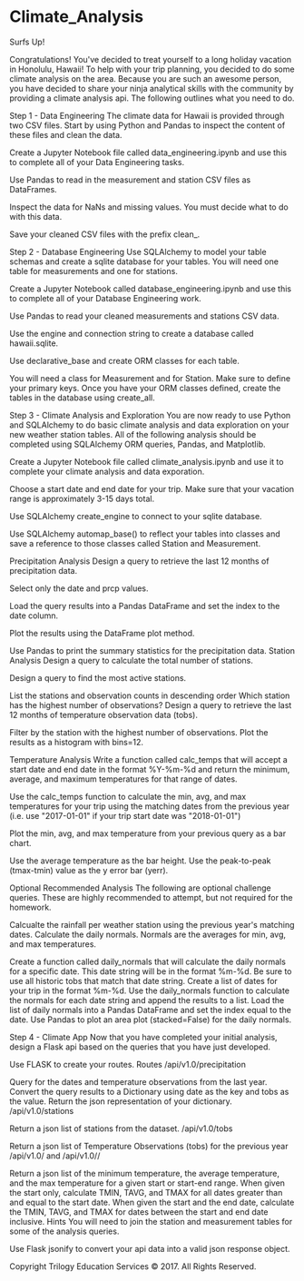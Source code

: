 # Climate_Analysis
Surfs Up!

Congratulations! You've decided to treat yourself to a long holiday vacation in Honolulu, Hawaii! To help with your trip planning, you decided to do some climate analysis on the area. Because you are such an awesome person, you have decided to share your ninja analytical skills with the community by providing a climate analysis api. The following outlines what you need to do.

Step 1 - Data Engineering
The climate data for Hawaii is provided through two CSV files. Start by using Python and Pandas to inspect the content of these files and clean the data.

Create a Jupyter Notebook file called data_engineering.ipynb and use this to complete all of your Data Engineering tasks.

Use Pandas to read in the measurement and station CSV files as DataFrames.

Inspect the data for NaNs and missing values. You must decide what to do with this data.

Save your cleaned CSV files with the prefix clean_.

Step 2 - Database Engineering
Use SQLAlchemy to model your table schemas and create a sqlite database for your tables. You will need one table for measurements and one for stations.

Create a Jupyter Notebook called database_engineering.ipynb and use this to complete all of your Database Engineering work.

Use Pandas to read your cleaned measurements and stations CSV data.

Use the engine and connection string to create a database called hawaii.sqlite.

Use declarative_base and create ORM classes for each table.

You will need a class for Measurement and for Station.
Make sure to define your primary keys.
Once you have your ORM classes defined, create the tables in the database using create_all.

Step 3 - Climate Analysis and Exploration
You are now ready to use Python and SQLAlchemy to do basic climate analysis and data exploration on your new weather station tables. All of the following analysis should be completed using SQLAlchemy ORM queries, Pandas, and Matplotlib.

Create a Jupyter Notebook file called climate_analysis.ipynb and use it to complete your climate analysis and data exporation.

Choose a start date and end date for your trip. Make sure that your vacation range is approximately 3-15 days total.

Use SQLAlchemy create_engine to connect to your sqlite database.

Use SQLAlchemy automap_base() to reflect your tables into classes and save a reference to those classes called Station and Measurement.

Precipitation Analysis
Design a query to retrieve the last 12 months of precipitation data.

Select only the date and prcp values.

Load the query results into a Pandas DataFrame and set the index to the date column.

Plot the results using the DataFrame plot method.


Use Pandas to print the summary statistics for the precipitation data.
Station Analysis
Design a query to calculate the total number of stations.

Design a query to find the most active stations.

List the stations and observation counts in descending order
Which station has the highest number of observations?
Design a query to retrieve the last 12 months of temperature observation data (tobs).

Filter by the station with the highest number of observations.
Plot the results as a histogram with bins=12.

Temperature Analysis
Write a function called calc_temps that will accept a start date and end date in the format %Y-%m-%d and return the minimum, average, and maximum temperatures for that range of dates.

Use the calc_temps function to calculate the min, avg, and max temperatures for your trip using the matching dates from the previous year (i.e. use "2017-01-01" if your trip start date was "2018-01-01")

Plot the min, avg, and max temperature from your previous query as a bar chart.

Use the average temperature as the bar height.
Use the peak-to-peak (tmax-tmin) value as the y error bar (yerr).

Optional Recommended Analysis
The following are optional challenge queries. These are highly recommended to attempt, but not required for the homework.

Calcualte the rainfall per weather station using the previous year's matching dates.
Calculate the daily normals. Normals are the averages for min, avg, and max temperatures.

Create a function called daily_normals that will calculate the daily normals for a specific date. This date string will be in the format %m-%d. Be sure to use all historic tobs that match that date string.
Create a list of dates for your trip in the format %m-%d. Use the daily_normals function to calculate the normals for each date string and append the results to a list.
Load the list of daily normals into a Pandas DataFrame and set the index equal to the date.
Use Pandas to plot an area plot (stacked=False) for the daily normals.

Step 4 - Climate App
Now that you have completed your initial analysis, design a Flask api based on the queries that you have just developed.

Use FLASK to create your routes.
Routes
/api/v1.0/precipitation

Query for the dates and temperature observations from the last year.
Convert the query results to a Dictionary using date as the key and tobs as the value.
Return the json representation of your dictionary.
/api/v1.0/stations

Return a json list of stations from the dataset.
/api/v1.0/tobs

Return a json list of Temperature Observations (tobs) for the previous year
/api/v1.0/<start> and /api/v1.0/<start>/<end>

Return a json list of the minimum temperature, the average temperature, and the max temperature for a given start or start-end range.
When given the start only, calculate TMIN, TAVG, and TMAX for all dates greater than and equal to the start date.
When given the start and the end date, calculate the TMIN, TAVG, and TMAX for dates between the start and end date inclusive.
Hints
You will need to join the station and measurement tables for some of the analysis queries.

Use Flask jsonify to convert your api data into a valid json response object.

Copyright
Trilogy Education Services :copyright: 2017. All Rights Reserved.
